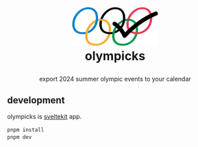 <h1>
<p align="center">
  <img src="./static/logo.svg" alt="olympicks" width="200">
    <br>olympicks
</h1>
  <p align="center">
    <span>export 2024 summer olympic events to your calendar</span>
  </p>
</p>

## development

olympicks is [sveltekit](https://kit.svelte.dev/) app.

```bash
pnpm install
pnpm dev
```
